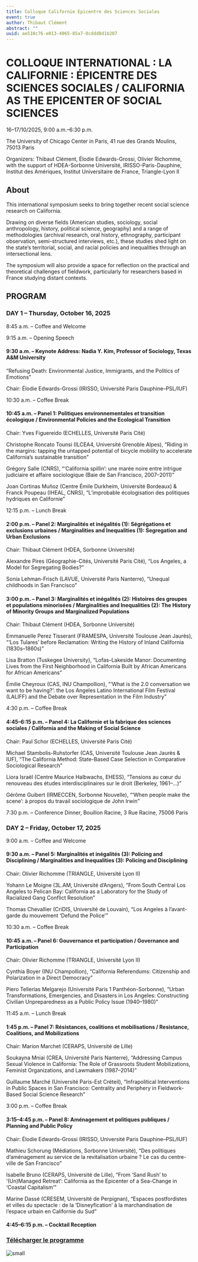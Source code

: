 ```yaml
---
title: Colloque Californie Epicentre des Sciences Sociales
event: true
author: Thibaut Clément
abstract: ""
uuid: ae510c76-e013-4965-85a7-0cddd8d1b207
---
```


# COLLOQUE INTERNATIONAL : LA CALIFORNIE : ÉPICENTRE DES SCIENCES SOCIALES / CALIFORNIA AS THE EPICENTER OF SOCIAL SCIENCES

16–17/10/2025, 9:00 a.m.–6:30 p.m.
  
The University of Chicago Center in Paris, 41 rue des Grands Moulins, 75013 Paris
  
Organizers: Thibaut Clément, Élodie Edwards-Grossi, Olivier Richomme, with the support of HDEA-Sorbonne Université, IRISSO-Paris-Dauphine, Institut des Amériques, Institut Universitaire de France, Triangle-Lyon II

## About

This international symposium seeks to bring together recent social science research on California.
  
Drawing on diverse fields (American studies, sociology, social anthropology, history, political science, geography) and a range of methodologies (archival research, oral history, ethnography, participant observation, semi-structured interviews, etc.), these studies shed light on the state’s territorial, social, and racial policies and inequalities through an intersectional lens.
  
The symposium will also provide a space for reflection on the practical and theoretical challenges of fieldwork, particularly for researchers based in France studying distant contexts.

## PROGRAM

### DAY 1 – Thursday, October 16, 2025
  
8:45 a.m. – Coffee and Welcome
  
9:15 a.m. – Opening Speech
  
#### 9:30 a.m. – Keynote Address: Nadia Y. Kim, Professor of Sociology, Texas A&M University

“Refusing Death: Environmental Justice, Immigrants, and the Politics of Emotions”

Chair: Élodie Edwards-Grossi (IRISSO, Université Paris Dauphine–PSL/IUF)


10:30 a.m. – Coffee Break


#### 10:45 a.m. – Panel 1: Politiques environnementales et transition écologique / Environmental Policies and the Ecological Transition

Chair: Yves Figuereido (ECHELLES, Université Paris Cité)

Christophe Roncato Tounsi (ILCEA4, Université Grenoble Alpes), “Riding in the margins: tapping the untapped potential of bicycle mobility to accelerate California’s sustainable transition”

Grégory Salle (CNRS), “‘California spillin’: une marée noire entre intrigue judiciaire et affaire sociologique (Baie de San Francisco, 2007–2011)”

Joan Cortinas Muñoz (Centre Émile Durkheim, Université Bordeaux) & Franck Poupeau (IHEAL, CNRS), “L’improbable écologisation des politiques hydriques en Californie”


12:15 p.m. – Lunch Break


#### 2:00 p.m. – Panel 2: Marginalités et inégalités (1): Ségrégations et exclusions urbaines / Marginalities and Inequalities (1): Segregation and Urban Exclusions

Chair: Thibaut Clément (HDEA, Sorbonne Université)

Alexandre Pires (Géographie-Cités, Université Paris Cité), “Los Angeles, a Model for Segregating Bodies?”

Sonia Lehman-Frisch (LAVUE, Université Paris Nanterre), “Unequal childhoods in San Francisco”


#### 3:00 p.m. – Panel 3: Marginalités et inégalités (2): Histoires des groupes et populations minorisées / Marginalities and Inequalities (2): The History of Minority Groups and Marginalized Populations

Chair: Thibaut Clément (HDEA, Sorbonne Université)

Emmanuelle Perez Tisserant (FRAMESPA, Université Toulouse Jean Jaurès), “‘Los Tulares’ before Reclamation: Writing the History of Inland California (1830s–1860s)”

Lisa Bratton (Tuskegee University), “Lofas–Lakeside Manor: Documenting Lives from the First Neighborhood in California Built by African Americans for African Americans”

Émilie Cheyroux (CAS, INU Champollion), “‘What is the 2.0 conversation we want to be having?’: the Los Angeles Latino International Film Festival (LALIFF) and the Debate over Representation in the Film Industry”


4:30 p.m. – Coffee Break


#### 4:45–6:15 p.m. – Panel 4: La Californie et la fabrique des sciences sociales / California and the Making of Social Science

Chair: Paul Schor (ECHELLES, Université Paris Cité)

Michael Stambolis-Ruhstorfer (CAS, Université Toulouse Jean Jaurès & IUF), “The California Method: State-Based Case Selection in Comparative Sociological Research”

Liora Israël (Centre Maurice Halbwachs, EHESS), “Tensions au cœur du renouveau des études interdisciplinaires sur le droit (Berkeley, 1961–…)”

Gérôme Guibert (IRMECCEN, Sorbonne Nouvelle), “‘When people make the scene’: à propos du travail sociologique de John Irwin”

7:30 p.m. – Conference Dinner, Bouillon Racine, 3 Rue Racine, 75006 Paris


### DAY 2 – Friday, October 17, 2025

9:00 a.m. – Coffee and Welcome

#### 9:30 a.m. – Panel 5: Marginalités et inégalités (3): Policing and Disciplining / Marginalities and Inequalities (3): Policing and Disciplining

Chair: Olivier Richomme (TRIANGLE, Université Lyon II)

Yohann Le Moigne (3L.AM, Université d’Angers), “From South Central Los Angeles to Pelican Bay: California as a Laboratory for the Study of Racialized Gang Conflict Resolution”

Thomas Chevallier (CriDIS, Université de Louvain), “Los Angeles à l’avant-garde du mouvement ‘Defund the Police’”


10:30 a.m. – Coffee Break


#### 10:45 a.m. – Panel 6: Gouvernance et participation / Governance and Participation

Chair: Olivier Richomme (TRIANGLE, Université Lyon II)

Cynthia Boyer (INU Champollion), “California Referendums: Citizenship and Polarization in a Direct Democracy”

Piero Tellerías Melgarejo (Université Paris 1 Panthéon-Sorbonne), “Urban Transformations, Emergencies, and Disasters in Los Angeles: Constructing Civilian Unpreparedness as a Public Policy Issue (1940–1980)”


11:45 a.m. – Lunch Break


#### 1:45 p.m. – Panel 7: Résistances, coalitions et mobilisations / Resistance, Coalitions, and Mobilizations

Chair: Marion Marchet (CERAPS, Université de Lille)

Soukayna Mniai (CREA, Université Paris Nanterre), “Addressing Campus Sexual Violence in California: The Role of Grassroots Student Mobilizations, Feminist Organizations, and Lawmakers (1987–2014)”

Guillaume Marché (Université Paris-Est Créteil), “Infrapolitical Interventions in Public Spaces in San Francisco: Centrality and Periphery in Fieldwork-Based Social Science Research”


3:00 p.m. – Coffee Break

#### 3:15–4:45 p.m. – Panel 8: Aménagement et politiques publiques / Planning and Public Policy

Chair: Élodie Edwards-Grossi (IRISSO, Université Paris Dauphine–PSL/IUF)

Mathieu Schorung (Médiations, Sorbonne Université), “Des politiques d’aménagement au service de la revitalisation urbaine ? Le cas du centre-ville de San Francisco”

Isabelle Bruno (CERAPS, Université de Lille), “From ‘Sand Rush’ to ‘(Un)Managed Retreat’: California as the Epicenter of a Sea-Change in ‘Coastal Capitalism’”

Marine Dassé (CRESEM, Université de Perpignan), “Espaces postfordistes et villes du spectacle : de la ‘Disneyfication’ à la marchandisation de l’espace urbain en Californie du Sud”


#### 4:45–6:15 p.m. – Cocktail Reception

### [Télécharger le programme](Programme_Californie.pdf)

![small](Calif.png)


